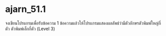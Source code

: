 # ajarn_51.1
จงเขียนโปรแกรมเพื่อรับข้อความ 1 ข้อความแล้วให้โปรแกรมแสดงผลลัพธ์ว่ามีตัวอักษรตัวพิมพ์ใหญ่กี่ตัว ตัวพิมพ์เล็กกี่ตัว (Level 3)

